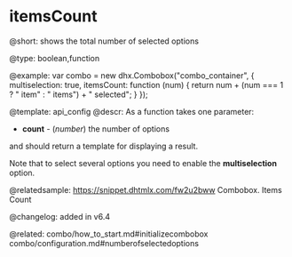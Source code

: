 itemsCount
=============

@short: shows the total number of selected options


@type: boolean,function


@example: 
var combo = new dhx.Combobox("combo_container", {
    multiselection: true,
    itemsCount: function (num) {
        return num + (num === 1 ? " item" : " items") + " selected";
    }
});


@template:	api_config
@descr: 
As a function takes one parameter:

- **count** - (*number*) the number of options

and should return a template for displaying a result.

Note that to select several options you need to enable the **multiselection** option.
 
@relatedsample: https://snippet.dhtmlx.com/fw2u2bww	Combobox. Items Count

@changelog: added in v6.4 


@related: combo/how_to_start.md#initializecombobox
combo/configuration.md#numberofselectedoptions